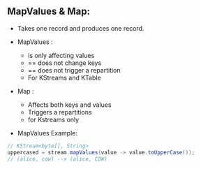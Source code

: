 ## MapValues & Map: 

- Takes one record and produces one record. 
- MapValues : 
  - is only affecting values
  - == does not change keys
  - == does not trigger a repartition
  - For KStreams and KTable
- Map :
  - Affects both keys and values
  - Triggers a repartitions
  - for Kstreams only 

- MapValues Example:
```java
// KStream<byte[], String>
uppercased = stream.mapValues(value -> value.toUpperCase());
// (alice, cow) --> (alice, COW)
```

